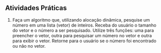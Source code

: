 ## Atividades Práticas

1. Faça um algoritmo que, utilizando alocação dinâmica, pesquise um número em uma lista (vetor) de inteiros. Receba do usuário o tamanho do vetor e o número a ser pesquisado. Utilize três funções: uma para preencher o vetor, outra para pesquisar um número no vetor e outra para exibir o vetor. Retorne para o usuário se o número foi encontrado ou não no vetor.
